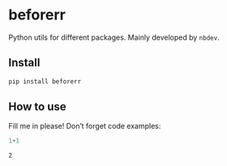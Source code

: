 # beforerr


<!-- WARNING: THIS FILE WAS AUTOGENERATED! DO NOT EDIT! -->

Python utils for different packages. Mainly developed by `nbdev`.

## Install

``` sh
pip install beforerr
```

## How to use

Fill me in please! Don’t forget code examples:

``` python
1+1
```

    2
